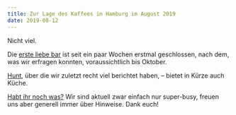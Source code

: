 ```yaml
---
title: Zur Lage des Kaffees in Hamburg im August 2019
date: 2019-08-12
---
```


Nicht viel.

Die [erste liebe bar](/cafes/erste-liebe-bar/) ist seit ein paar Wochen erstmal geschlossen, nach dem, was wir erfragen konnten, voraussichtlich bis Oktober.

[Hunt](/cafes/hunt-coffee-roasters/), über die wir zuletzt recht viel berichtet haben, – bietet in Kürze auch Küche.

[Habt ihr noch was?](/kontakt/) Wir sind aktuell zwar einfach nur super-busy, freuen uns aber generell immer über Hinweise. Dank euch!